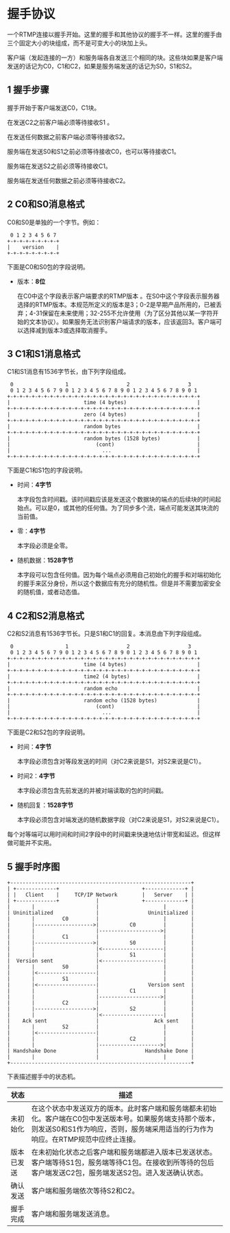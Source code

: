 # 握手协议

一个RTMP连接以握手开始。这里的握手和其他协议的握手不一样。这里的握手由三个固定大小的块组成，而不是可变大小的块加上头。
客户端（发起连接的一方）和服务端各自发送三个相同的块。这些块如果是客户端发送的话记为C0，C1和C2，如果是服务端发送的话记为S0，S1和S2。
## 1 握手步骤握手开始于客户端发送C0，C1块。在发送C2之前客户端必须等待接收S1 。在发送任何数据之前客户端必须等待接收S2。

服务端在发送S0和S1之前必须等待接收C0，也可以等待接收C1。服务端在发送S2之前必须等待接收C1。服务端在发送任何数据之前必须等待接收C2。


## 2 C0和S0消息格式 

C0和S0是单独的一个字节。例如：

```
 0 1 2 3 4 5 6 7
+-+-+-+-+-+-+-+-+
|    version    |
+-+-+-+-+-+-+-+-+
```

下面是C0和S0包的字段说明。
* 版本：**8位**
    在C0中这个字段表示客户端要求的RTMP版本 。在S0中这个字段表示服务器选择的RTMP版本。本规范所定义的版本是3；0-2是早期产品所用的，已被丢弃；4-31保留在未来使用；32-255不允许使用（为了区分其他以某一字符开始的文本协议）。如果服务无法识别客户端请求的版本，应该返回3。客户端可以选择减到版本3或选择取消握手。
    
## 3 C1和S1消息格式 C1和S1消息有1536字节长，由下列字段组成。
```
 0                 1                   2                   3
 0 1 2 3 4 5 6 7 9 0 1 2 3 4 5 6 7 8 9 0 1 2 3 4 5 6 7 8 9 0 1
+-+-+-+-+-+-+-+-+-+-+-+-+-+-+-+-+-+-+-+-+-+-+-+-+-+-+-+-+-+-+-+
|                        time (4 bytes)                       |
+-+-+-+-+-+-+-+-+-+-+-+-+-+-+-+-+-+-+-+-+-+-+-+-+-+-+-+-+-+-+-+
|                        zero (4 bytes)                       |
+-+-+-+-+-+-+-+-+-+-+-+-+-+-+-+-+-+-+-+-+-+-+-+-+-+-+-+-+-+-+-+
|                        random bytes                         |
+-+-+-+-+-+-+-+-+-+-+-+-+-+-+-+-+-+-+-+-+-+-+-+-+-+-+-+-+-+-+-+
|                        random bytes (1528 bytes)            |
|                            (cont)                           |
|                              ...                            |
+-+-+-+-+-+-+-+-+-+-+-+-+-+-+-+-+-+-+-+-+-+-+-+-+-+-+-+-+-+-+-+
```

下面是C1和S1包的字段说明。

* 时间：**4字节**
    本字段包含时间戳。该时间戳应该是发送这个数据块的端点的后续块的时间起始点。可以是0，或其他的任何值。为了同步多个流，端点可能发送其块流的当前值。
    * 零：**4字节**
    本字段必须是全零。
    * 随机数据：**1528字节**
    本字段可以包含任何值。因为每个端点必须用自己初始化的握手和对端初始化的握手来区分身份，所以这个数据应有充分的随机性。但是并不需要加密安全的随机值，或者动态值。

## 4 C2和S2消息格式

C2和S2消息有1536字节长。只是S1和C1的回复。本消息由下列字段组成。```
 0                 1                   2                   3
 0 1 2 3 4 5 6 7 9 0 1 2 3 4 5 6 7 8 9 0 1 2 3 4 5 6 7 8 9 0 1
+-+-+-+-+-+-+-+-+-+-+-+-+-+-+-+-+-+-+-+-+-+-+-+-+-+-+-+-+-+-+-+
|                        time (4 bytes)                       |
+-+-+-+-+-+-+-+-+-+-+-+-+-+-+-+-+-+-+-+-+-+-+-+-+-+-+-+-+-+-+-+
|                        time2 (4 bytes)                      |
+-+-+-+-+-+-+-+-+-+-+-+-+-+-+-+-+-+-+-+-+-+-+-+-+-+-+-+-+-+-+-+
|                        random echo                          |
+-+-+-+-+-+-+-+-+-+-+-+-+-+-+-+-+-+-+-+-+-+-+-+-+-+-+-+-+-+-+-+
|                        random echo (1528 bytes)             |
|                            (cont)                           |
|                              ...                            |
+-+-+-+-+-+-+-+-+-+-+-+-+-+-+-+-+-+-+-+-+-+-+-+-+-+-+-+-+-+-+-+
```

下面是C2和S2包的字段说明。

* 时间：**4字节**
    本字段必须包含对等段发送的时间（对C2来说是S1，对S2来说是C1）。
    * 时间2：**4字节**
    本字段必须包含先前发送的并被对端读取的包的时间戳。
    * 随机回复：**1528字节**
    本字段必须包含对端发送的随机数据字段（对C2来说是S1，对S2来说是C1）。每个对等端可以用时间和时间2字段中的时间戳来快速地估计带宽和延迟。但这样做可能并不实用。

## 5 握手时序图

```
+-----------------------------------------------------------+ 
| +-------------+                           +-------------+ | 
| |   Client    |     TCP/IP Network        |   Server    | | 
| +-------------+            |              +-------------+ | 
|       |                    |                     |        | 
| Uninitialized              |                Uninitialized | 
|       |         C0         |                     |        | 
|       |------------------->|          C0         |        | 
|       |                    |-------------------->|        | 
|       |         C1         |                     |        | 
|       |------------------->|          S0         |        | 
|       |                    |<--------------------|        | 
|       |                    |          S1         |        | 
|  Version sent              |<--------------------|        | 
|       |         S0         |                     |        | 
|       |<-------------------|                     |        | 
|       |         S1         |                     |        | 
|       |<-------------------|                Version sent  | 
|       |                    |          C1         |        | 
|       |                    |-------------------->|        | 
|       |         C2         |                     |        | 
|       |------------------->|          S2         |        | 
|       |                    |<--------------------|        | 
|    Ack sent                |                  Ack sent    | 
|       |         S2         |                     |        | 
|       |<-------------------|                     |        | 
|       |                    |          C2         |        | 
|       |                    |-------------------->|        | 
| Handshake Done             |               Handshake Done |
|       |                    |                     |        |
+-----------------------------------------------------------+
```

下表描述握手中的状态机。

状态 | 描述
--- | ---
未初始化 | 在这个状态中发送双方的版本。此时客户端和服务端都未初始化。客户端在C0包中发送版本号。如果服务端支持那个版本，则发送S0和S1作为响应，否则，服务端采用适当的行为作为响应。在RTMP规范中应终止连接。
版本已发送 | 在未初始化状态之后客户端和服务端都进入版本已发送状态。客户端等待S1包，服务端等待C1包。在接收到所等待的包后客户端发送C2包，服务端发送S2包。进入发送确认状态。确认发送 | 客户端和服务端依次等待S2和C2。握手完成 | 客户端和服务端发送消息。

